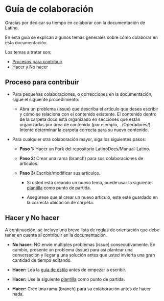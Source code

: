 # Guía de colaboración
Gracias por dedicar su tiempo en colaborar con la documentación de Latino.

En esta guía se explican algunos temas generales sobre cómo colaborar en esta documentación.

Los temas a tratar son:
- [Procesos para contribuir](#proceso-para-contribuir)
- [Hacer y No hacer](#hacer-y-no-hacer)

## Proceso para contribuir

- Para pequeñas colaboraciones, o correcciones en la documentación, sigue el siguiente procedimiento:

  - Abra un problema (issue) que describa el artículo que desea escribir y cómo se relaciona con el contenido existente. El contenido dentro de la carpeta docs está organizado en secciones que están organizadas por área de contenido (por ejemplo, ../Operadores/). Intente determinar la carpeta correcta para su nuevo contenido.

- Para cualquier otra colaboración mayor, siga los siguientes pasos:
    - **Paso 1:** Hacer un Fork del repositorio LatinoDocs/Manual-Latino.

    - **Paso 2:** Crear una rama (branch) para sus colaboraciones de artículos.

    - **Paso 3:** Escribir/modificar sus artículos.
        - Si usted está creando un nuevo tema, puede usar la siguiente [plantilla]() como punto de partida.
        
        - Asegúrese que al crear un nuevo articulo, este esté guardado en la correcta ubicación de carpeta.

## Hacer y No hacer
A continuación, se incluye una breve lista de reglas de orientación que debe tener en cuenta al contribuir en la documentación.

- **No hacer:** NO envie múltiples problemas (issue) consecutivamente. En cambio, presente un problema (issue) para así plantear una conversación y llegar a una solución antes que usted invierta una gran cantidad de tiempo editando.

- **Hacer:** Lea la [guía de estilo]() antes de empezar a escribir.

- **Hacer:** Use la siguiente [plantilla]() como punto de partida.

- **Hacer:** Creé una rama (branch) para su colaboración antes de hacer nada.